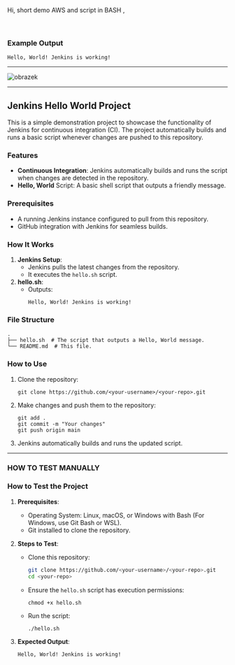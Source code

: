 Hi, short demo AWS and script in BASH , <br><br><br>

### Example Output
```
Hello, World! Jenkins is working!
```

---

![obrazek](https://github.com/user-attachments/assets/0e013691-78c5-4d0e-a015-90f19367ce2f)

---

## Jenkins Hello World Project

This is a simple demonstration project to showcase the functionality of Jenkins for continuous integration (CI). The project automatically builds and runs a basic script whenever changes are pushed to this repository.

### Features
- **Continuous Integration**: Jenkins automatically builds and runs the script when changes are detected in the repository.
- **Hello, World** Script: A basic shell script that outputs a friendly message.

### Prerequisites
- A running Jenkins instance configured to pull from this repository.
- GitHub integration with Jenkins for seamless builds.

### How It Works
1. **Jenkins Setup**:
   - Jenkins pulls the latest changes from the repository.
   - It executes the `hello.sh` script.
2. **hello.sh**:
   - Outputs:
     ```
     Hello, World! Jenkins is working!
     ```

### File Structure
```
.
├── hello.sh  # The script that outputs a Hello, World message.
└── README.md  # This file.
```

### How to Use
1. Clone the repository:
   ```
   git clone https://github.com/<your-username>/<your-repo>.git
   ```
2. Make changes and push them to the repository:
   ```
   git add .
   git commit -m "Your changes"
   git push origin main
   ```
3. Jenkins automatically builds and runs the updated script.

---

### HOW TO TEST MANUALLY 


### How to Test the Project

1. **Prerequisites**:
   - Operating System: Linux, macOS, or Windows with Bash (For Windows, use Git Bash or WSL).
   - Git installed to clone the repository.

2. **Steps to Test**:
   - Clone this repository:
     ```bash
     git clone https://github.com/<your-username>/<your-repo>.git
     cd <your-repo>
     ```
   - Ensure the `hello.sh` script has execution permissions:
     ```
     chmod +x hello.sh
     ```
   - Run the script:
     ```
     ./hello.sh
     ```

3. **Expected Output**:
   ```
   Hello, World! Jenkins is working!
   ```





